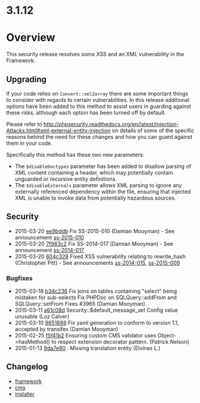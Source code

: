 # 3.1.12

# Overview

This security release resolves some XSS and an XML vulnerability in the Framework.

## Upgrading

If your code relies on `Convert::xml2array` there are some important things to consider with regards to
certain vulnerabilities. In this release additional options have been added to this method to assist
users in guarding against these risks, although each option has been turned off by default.

Please refer to http://phpsecurity.readthedocs.org/en/latest/Injection-Attacks.html#xml-external-entity-injection
on details of some of the specific reasons behind the need for these changes and how you can guard
against them in your code.

Specifically this method has these two new parameters:

 * The `$disableDoctypes` parameter has been added to disallow parsing of XML content containing
   a <!DOCTYPE > header, which may potentially contain unguarded or recursive entity definitions.
 * The `$disableExternals` parameter allows XML parsing to ignore any externally referenced
   dependency within the file, ensuring that injected XML is unable to invoke data from potentially
   hazardous sources.

## Security

 * 2015-03-20 [ee9bddb](https://github.com/silverstripe/sapphire/commit/ee9bddb) Fix SS-2015-010 (Damian Mooyman) - See announcement [ss-2015-010](http://www.silverstripe.org/software/download/security-releases/ss-2015-010-xss-in-directorforce-redirect)
 * 2015-03-20 [7f983c2](https://github.com/silverstripe/sapphire/commit/7f983c2) Fix SS-2014-017 (Damian Mooyman) - See announcement [ss-2014-017](http://www.silverstripe.org/software/download/security-releases/ss-2014-017-xml-quadratic-blowup-attack)
 * 2015-03-20 [604c328](https://github.com/silverstripe/sapphire/commit/604c328) Fixed XSS vulnerability relating to rewrite_hash (Christopher Pitt) - See announcements [ss-2014-015](http://www.silverstripe.org/software/download/security-releases/ss-2014-015-ie-requests-not-properly-behaving-with-rewritehashlinks), [ss-2015-009](http://www.silverstripe.org/software/download/security-releases/ss-2015-009-xss-in-rewritten-hash-links)

### Bugfixes

 * 2015-03-18 [b34c236](https://github.com/silverstripe/sapphire/commit/b34c236) Fix joins on tables containing "select" being mistaken for sub-selects Fix PHPDoc on SQLQuery::addFrom and SQLQuery::setFrom Fixes #3965 (Damian Mooyman)
 * 2015-03-11 [a61c08d](https://github.com/silverstripe/sapphire/commit/a61c08d) Security::$default_message_set Config value unusable (Loz Calver)
 * 2015-03-10 [9651889](https://github.com/silverstripe/sapphire/commit/9651889) Fix yaml generation to conform to version 1.1, accepted by transifex (Damian Mooyman)
 * 2015-02-25 [f5f41b2](https://github.com/silverstripe/sapphire/commit/f5f41b2) Ensuring custom CMS validator uses Object-&gt;hasMethod() to respect extension decorator pattern. (Patrick Nelson)
 * 2015-01-13 [9da7e90](https://github.com/silverstripe/silverstripe-cms/commit/9da7e90) . Missing translation entity (Elvinas L.)

## Changelog

 * [framework](https://github.com/silverstripe/silverstripe-framework/releases/tag/3.1.12)
 * [cms](https://github.com/silverstripe/silverstripe-cms/releases/tag/3.1.12)
 * [installer](https://github.com/silverstripe/silverstripe-installer/releases/tag/3.1.12)
